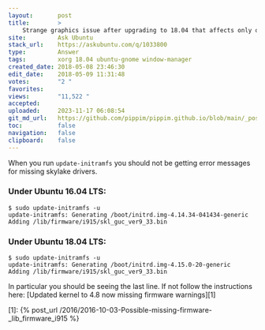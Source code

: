 ```yaml
---
layout:       post
title:        >
    Strange graphics issue after upgrading to 18.04 that affects only one user account
site:         Ask Ubuntu
stack_url:    https://askubuntu.com/q/1033800
type:         Answer
tags:         xorg 18.04 ubuntu-gnome window-manager
created_date: 2018-05-08 23:46:30
edit_date:    2018-05-09 11:31:48
votes:        "2 "
favorites:    
views:        "11,522 "
accepted:     
uploaded:     2023-11-17 06:08:54
git_md_url:   https://github.com/pippim/pippim.github.io/blob/main/_posts/2018/2018-05-08-Strange-graphics-issue-after-upgrading-to-18.04-that-affects-only-one-user-account.md
toc:          false
navigation:   false
clipboard:    false
---
```


When you run `update-initramfs` you should not be getting error messages for missing skylake drivers.

### Under Ubuntu 16.04 LTS:

``` 
$ sudo update-initramfs -u
update-initramfs: Generating /boot/initrd.img-4.14.34-041434-generic
Adding /lib/firmware/i915/skl_guc_ver9_33.bin
```

### Under Ubuntu 18.04 LTS:

``` 
$ sudo update-initramfs -u
update-initramfs: Generating /boot/initrd.img-4.15.0-20-generic
Adding /lib/firmware/i915/skl_guc_ver9_33.bin
```

In particular you should be seeing the last line. If not follow the instructions here: [Updated kernel to 4.8 now missing firmware warnings][1]


  [1]: {% post_url /2016/2016-10-03-Possible-missing-firmware-_lib_firmware_i915 %}
